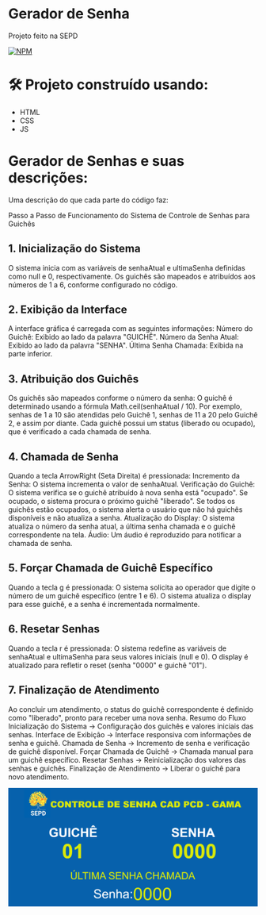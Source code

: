 # Gerador de Senha
Projeto feito na SEPD

[![NPM](https://img.shields.io/npm/l/react)](https://github.com/henriquearaujooficial/python_certificate/blob/main/LICENSE)

# 🛠️ Projeto construído usando:
- HTML
- CSS
- JS

# Gerador de Senhas e suas descrições:

Uma descrição do que cada parte do código faz:

Passo a Passo de Funcionamento do Sistema de Controle de Senhas para Guichês
## 1. Inicialização do Sistema
O sistema inicia com as variáveis de senhaAtual e ultimaSenha definidas como null e 0, respectivamente.
Os guichês são mapeados e atribuídos aos números de 1 a 6, conforme configurado no código.
## 2. Exibição da Interface
A interface gráfica é carregada com as seguintes informações:
Número do Guichê: Exibido ao lado da palavra "GUICHÊ".
Número da Senha Atual: Exibido ao lado da palavra "SENHA".
Última Senha Chamada: Exibida na parte inferior.
## 3. Atribuição dos Guichês
Os guichês são mapeados conforme o número da senha:
O guichê é determinado usando a fórmula Math.ceil(senhaAtual / 10). Por exemplo, senhas de 1 a 10 são atendidas pelo Guichê 1, senhas de 11 a 20 pelo Guichê 2, e assim por diante.
Cada guichê possui um status (liberado ou ocupado), que é verificado a cada chamada de senha.
## 4. Chamada de Senha
Quando a tecla ArrowRight (Seta Direita) é pressionada:
Incremento da Senha: O sistema incrementa o valor de senhaAtual.
Verificação do Guichê: O sistema verifica se o guichê atribuído à nova senha está "ocupado".
Se ocupado, o sistema procura o próximo guichê "liberado".
Se todos os guichês estão ocupados, o sistema alerta o usuário que não há guichês disponíveis e não atualiza a senha.
Atualização do Display: O sistema atualiza o número da senha atual, a última senha chamada e o guichê correspondente na tela.
Áudio: Um áudio é reproduzido para notificar a chamada de senha.
## 5. Forçar Chamada de Guichê Específico
Quando a tecla g é pressionada:
O sistema solicita ao operador que digite o número de um guichê específico (entre 1 e 6).
O sistema atualiza o display para esse guichê, e a senha é incrementada normalmente.
## 6. Resetar Senhas
Quando a tecla r é pressionada:
O sistema redefine as variáveis de senhaAtual e ultimaSenha para seus valores iniciais (null e 0).
O display é atualizado para refletir o reset (senha "0000" e guichê "01").
## 7. Finalização de Atendimento
Ao concluir um atendimento, o status do guichê correspondente é definido como "liberado", pronto para receber uma nova senha.
Resumo do Fluxo
Inicialização do Sistema → Configuração dos guichês e valores iniciais das senhas.
Interface de Exibição → Interface responsiva com informações de senha e guichê.
Chamada de Senha → Incremento de senha e verificação de guichê disponível.
Forçar Chamada de Guichê → Chamada manual para um guichê específico.
Resetar Senhas → Reinicialização dos valores das senhas e guichês.
Finalização de Atendimento → Liberar o guichê para novo atendimento.



![gameScreen](./senha.png)
